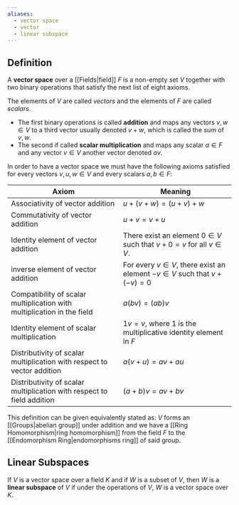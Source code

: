 ```yaml
---
aliases:
  - vector space
  - vector
  - linear subspace
---
```

## Definition
A **vector space** over a [[Fields|field]] $F$ is a non-empty set $V$ together with two binary operations that satisfy the next list of eight axioms.

The elements of $V$ are called _vectors_ and the elements of $F$ are called _scalars_.

- The first binary operations is called **addition** and maps any vectors $v, w \in V$ to a third vector usually denoted $v + w$, which is called the _sum_ of $v, w$.
- The second if called **scalar multiplication** and maps any scalar $a \in F$ and any vector $v \in V$ another vector denoted $av$.

In order to have a vector space we must have the following axioms satisfied for every vectors $v, u, w \in V$ and every scalars $a, b \in F$:

| **Axiom** | **Meaning** |
| ------| -------|
|Associativity of vector addition| $u + (v + w) = (u + v) + w$|
|Commutativity of vector addition| $u + v = v + u$ |
|Identity element of vector addition| There exist an element $0 \in V$ such that $v + 0 = v$ for all $v\in V$.
|inverse element of vector addition| For every $v\in V$, there exist an element $-v \in V$ such that $v+(-v)=0$|
|Compatibility of scalar multiplication with multiplication in the field| $a(bv) = (ab)v$|
|Identity element of scalar multiplication| $1v = v$, where $1$ is the multiplicative identity element in $F$|
|Distributivity of scalar multiplication with respect to vector addition| $a(v + u) = av + au$|
|Distributivity of scalar multiplication with respect to field addition | $(a+b)v = av+bv$|

This definition can be given equivalently stated as: $V$ forms an [[Groups|abelian group]] under addition and we have a [[Ring Homomorphism|ring homomorphism]] from the field $F$ to the [[Endomorphism Ring|endomorphisms ring]] of said group.


## Linear Subspaces
If $V$ is a vector space over a field $K$  and if $W$ is a subset of $V$, then $W$ is a __linear subspace__ of $V$ if under the operations of $V$, $W$ is a vector space over $K$.